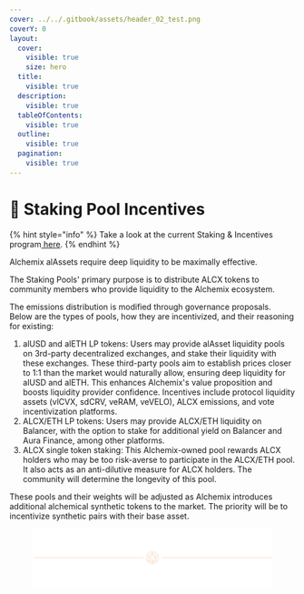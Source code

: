 ```yaml
---
cover: ../../.gitbook/assets/header_02_test.png
coverY: 0
layout:
  cover:
    visible: true
    size: hero
  title:
    visible: true
  description:
    visible: true
  tableOfContents:
    visible: true
  outline:
    visible: true
  pagination:
    visible: true
---
```


# 🌱 Staking Pool Incentives

{% hint style="info" %}
Take a look at the current Staking & Incentives program[ here](https://alchemix-stats.com/earn).
{% endhint %}

Alchemix alAssets require deep liquidity to be maximally effective.

The Staking Pools' primary purpose is to distribute ALCX tokens to community members who provide liquidity to the Alchemix ecosystem.

The emissions distribution is modified through governance proposals. Below are the types of pools, how they are incentivized, and their reasoning for existing:

1. alUSD and alETH LP tokens: Users may provide alAsset liquidity pools on 3rd-party decentralized exchanges, and stake their liquidity with these exchanges. These third-party pools aim to establish prices closer to 1:1 than the market would naturally allow, ensuring deep liquidity for alUSD and alETH. This enhances Alchemix's value proposition and boosts liquidity provider confidence. Incentives include protocol liquidity assets (vlCVX, sdCRV, veRAM, veVELO), ALCX emissions, and vote incentivization platforms.
2. ALCX/ETH LP tokens: Users may provide ALCX/ETH liquidity on Balancer, with the option to stake for additional yield on Balancer and Aura Finance, among other platforms.
3. ALCX single token staking: This Alchemix-owned pool rewards ALCX holders who may be too risk-averse to participate in the ALCX/ETH pool. It also acts as an anti-dilutive measure for ALCX holders. The community will determine the longevity of this pool.

These pools and their weights will be adjusted as Alchemix introduces additional alchemical synthetic tokens to the market. The priority will be to incentivize synthetic pairs with their base asset.

<figure><img src="../../.gitbook/assets/header_02_test.png" alt=""><figcaption></figcaption></figure>
